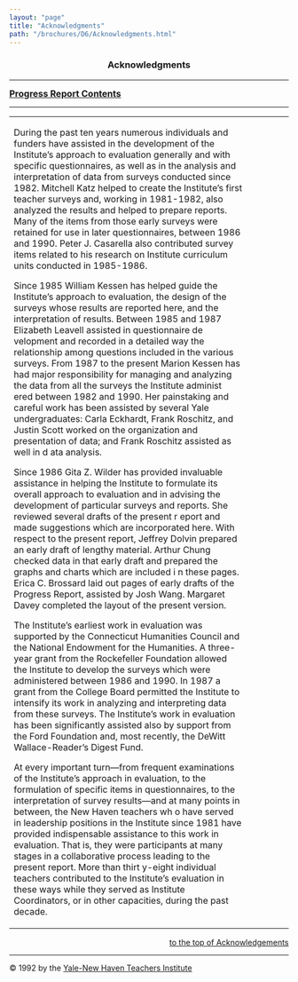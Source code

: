 ```yaml
---
layout: "page"
title: "Acknowledgments"
path: "/brochures/D6/Acknowledgments.html"
---
```

<main>
<center><h3><a name="top">Acknowledgments</a></h3></center>
<hr/>
<b><font size="+0"><a href="index.html">Progress Report Contents</a>
</font></b>
<hr/>
<table cellpadding="2">
<tbody><tr>
<td width="85%"><p>During the past ten years numerous individuals and funders have assisted in the development of the Institute’s approach to evaluation generally and with specific questionnaires, as well as in the analysis and interpretation of data 
from surveys conducted since 1982.  Mitchell Katz helped to create the Institute’s first teacher surveys and, working in 1981-1982, also analyzed the results and helped to prepare reports.  Many of the items from those early surveys were retained for use 
in later questionnaires, between 1986 and 1990.  Peter J. Casarella also contributed survey items related to his research on Institute curriculum units conducted in 1985-1986.  
</p>
<p>Since 1985 William Kessen has helped guide the Institute’s approach to evaluation, the design of the surveys whose results are reported here, and the interpretation of results.  Between 1985 and 1987 Elizabeth Leavell assisted in questionnaire de
velopment and recorded in a detailed way the relationship among questions included in the various surveys.  From 1987 to the present Marion Kessen has had major responsibility for managing and analyzing the data from all the surveys the Institute administ
ered between 1982 and 1990.  Her painstaking and careful work has been assisted by several Yale undergraduates:  Carla Eckhardt, Frank Roschitz, and Justin Scott worked on the organization and presentation of data; and Frank Roschitz assisted as well in d
ata analysis.  
</p>
<p>Since 1986 Gita Z. Wilder has provided invaluable assistance in helping the Institute to formulate its overall approach to evaluation and in advising the development of particular surveys and reports.  She reviewed several drafts of the present r
eport and made suggestions which are incorporated here.  With respect to the present report, Jeffrey Dolvin prepared an early draft of lengthy material.  Arthur Chung checked data in that early draft and prepared the graphs and charts which are included i
n these pages.  Erica C. Brossard laid out pages of early drafts of the Progress Report, assisted by Josh Wang.  Margaret Davey completed the layout of the present version.
</p>
<p>The Institute’s earliest work in evaluation was supported by the Connecticut Humanities Council and the National Endowment for the Humanities.  A three-year grant from the Rockefeller Foundation allowed the Institute to develop the surveys which 
were administered between 1986 and 1990.  In 1987 a grant from the College Board permitted the Institute to intensify its work in analyzing and interpreting data from these surveys.  The Institute’s work in evaluation has been significantly assisted also 
by support from the Ford Foundation and, most recently, the DeWitt Wallace-Reader’s Digest Fund. 
</p>
<p>At every important turn—from frequent examinations of the Institute’s approach in evaluation, to the formulation of specific items in questionnaires, to the interpretation of survey results—and at many points in between, the New Haven teachers wh
o have served in leadership positions in the Institute since 1981 have provided indispensable assistance to this work in evaluation.  That is, they were participants at many stages in a collaborative process leading to the present report.  More than thirt
y-eight individual teachers contributed to the Institute’s evaluation in these ways while they served as Institute Coordinators, or in other capacities, during the past decade.  
</p>
</td>
<td>
</td><td>
</td></tr>
</tbody></table>
<div align="right"><a href="#top">to the top of Acknowledgements</a></div>
<hr/>
© 1992 by the <a href="/">Yale-New Haven Teachers Institute</a>
</main>